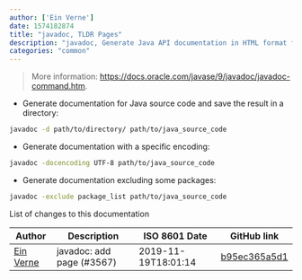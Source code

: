```yaml
---
author: ['Ein Verne']
date: 1574182874
title: "javadoc, TLDR Pages"
description: "javadoc, Generate Java API documentation in HTML format from source code."
categories: "common"
---
```

> More information: <https://docs.oracle.com/javase/9/javadoc/javadoc-command.htm>.

- Generate documentation for Java source code and save the result in a directory:

```bash
javadoc -d path/to/directory/ path/to/java_source_code
```

- Generate documentation with a specific encoding:

```bash
javadoc -docencoding UTF-8 path/to/java_source_code
```

- Generate documentation excluding some packages:

```bash
javadoc -exclude package_list path/to/java_source_code
```
List of changes to this documentation


Author | Description | ISO 8601 Date | GitHub link
------|-----|-----|-----
[Ein Verne](mailto:einverne@gmail.com) | javadoc: add page (#3567) | 2019-11-19T18:01:14 | [b95ec365a5d1](https://github.com/tldr-pages/tldr/commit/b95ec365a5d1aafbaf81c2a574cf219ccf8bd21b)

